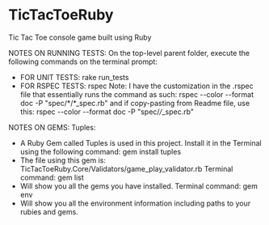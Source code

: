 # TicTacToeRuby
Tic Tac Toe console game built using Ruby

NOTES ON RUNNING TESTS:
On the top-level parent folder, execute the following commands on the terminal prompt:
- FOR UNIT TESTS: rake run_tests
- FOR RSPEC TESTS: rspec
    Note: I have the customization in the .rspec file that essentially runs the command as such: 
  rspec --color --format doc -P "spec/\*/\*_spec.rb"
  and if copy-pasting from Readme file, use this: rspec --color --format doc -P "spec/*/*_spec.rb"

NOTES ON GEMS:
Tuples:
- A Ruby Gem called Tuples is used in this project. Install it in the Terminal using the following command:
gem install tuples
- The file using this gem is: TicTacToeRuby.Core/Validators/game_play_validator.rb
Terminal command: gem list
- Will show you all the gems you have installed.
Terminal command: gem env
- Will show you all the environment information including paths to your rubies and gems.



